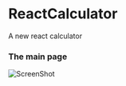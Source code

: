 # ReactCalculator
 A new react calculator
### The main page
![ScreenShot](https://github.com/Rafail1992/ReactCalculator/Screenshot_1.png)
##
